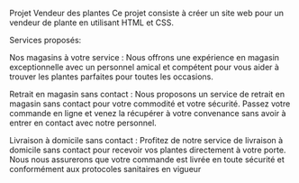 Projet Vendeur des plantes
Ce projet consiste à créer un site web pour un vendeur de plante  en utilisant HTML et CSS.

Services proposés:

Nos magasins à votre service :
Nous offrons une expérience en magasin exceptionnelle avec un personnel amical et compétent pour vous aider à trouver les plantes parfaites pour toutes les occasions.

Retrait en magasin sans contact :
Nous proposons un service de retrait en magasin sans contact pour votre commodité et votre sécurité. Passez votre commande en ligne et venez la récupérer à votre convenance sans avoir à entrer en contact avec notre personnel.

Livraison à domicile sans contact :
Profitez de notre service de livraison à domicile sans contact pour recevoir vos plantes directement à votre porte. Nous nous assurerons que votre commande est livrée en toute sécurité et conformément aux protocoles sanitaires en vigueur